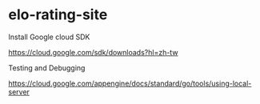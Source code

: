 # elo-rating-site

Install Google cloud SDK

https://cloud.google.com/sdk/downloads?hl=zh-tw

Testing and Debugging

https://cloud.google.com/appengine/docs/standard/go/tools/using-local-server
